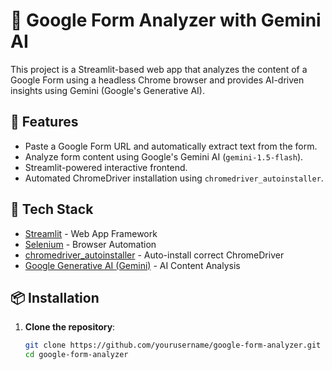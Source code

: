 # 📄 Google Form Analyzer with Gemini AI

This project is a Streamlit-based web app that analyzes the content of a Google Form using a headless Chrome browser and provides AI-driven insights using Gemini (Google's Generative AI).

## 🚀 Features

- Paste a Google Form URL and automatically extract text from the form.
- Analyze form content using Google's Gemini AI (`gemini-1.5-flash`).
- Streamlit-powered interactive frontend.
- Automated ChromeDriver installation using `chromedriver_autoinstaller`.

## 🧠 Tech Stack

- [Streamlit](https://streamlit.io/) - Web App Framework
- [Selenium](https://www.selenium.dev/) - Browser Automation
- [chromedriver_autoinstaller](https://pypi.org/project/chromedriver-autoinstaller/) - Auto-install correct ChromeDriver
- [Google Generative AI (Gemini)](https://ai.google.dev/) - AI Content Analysis

## 📦 Installation

1. **Clone the repository**:
   ```bash
   git clone https://github.com/yourusername/google-form-analyzer.git
   cd google-form-analyzer
